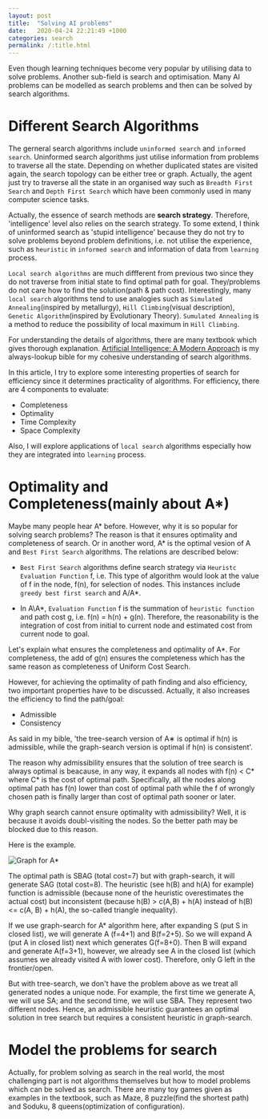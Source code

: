 ```yaml
---
layout: post
title:  "Solving AI problems"
date:   2020-04-24 22:21:49 +1000
categories: search
permalink: /:title.html
---
```


Even though learning techniques become very popular by utilising data to solve problems. Another sub-field is search and optimisation. Many AI problems can be modelled as search problems and then can be solved by search algorithms.

# Different Search Algorithms
The gerneral search algorithms include `uninformed search` and `informed search`. Uninformed search algorithms just utilise information from problems to traverse all the state. Depending on whether duplicated states are visited again, the search topology can be either tree or graph. Actually, the agent just try to traverse all the state in an organised way such as `Breadth First Search` and `Depth First Search` which have been commonly used in many computer science tasks. 

Actually, the essence of search methods are **search strategy**. Therefore, 'intelligence' level also relies on the search strategy. To some extend, I think of uninformed search as 'stupid intelligence' because they do not try to solve problems beyond problem definitions, i.e. not utilise the experience, such as `heuristic` in `informed search` and information of data from `learning` process. 

`Local search algorithms` are much diffferent from previous two since they do not traverse from initial state to find optimal path for goal. They/problems do not care how to find the solution(path & path cost). Interestingly, many  `local search` algorithms tend to use analogies such as `Simulated Annealing`(inspired by metallurgy), `Hill Climbing`(visual description),  `Genetic Algorithm`(inspired by Evolutionary Theory). `Sumulated Annealing` is a method to reduce the possibility of local maximum in `Hill Climbing`.

For understanding the details of algorithms, there are many textbook which gives thorough explanation. [Artificial Intelligence: A Modern Approach](http://aima.cs.berkeley.edu/) is my always-lookup bible for my cohesive understanding of search algorithms. 

In this article, I try to explore some interesting properties of search for efficiency since it determines practicality of algorithms. For efficiency, there are 4 components to evaluate:
* Completeness
* Optimality
* Time Complexity
* Space Complexity

Also, I will explore applications of `local search` algorithms especially how they are integrated into `learning` process.


# Optimality and Completeness(mainly about A*)

Maybe many people hear A* before. However, why it is so popular for solving search problems? The reason is that it ensures optimality and completeness of search. Or in another word, A* is the optimal vesion of A and `Best First Search` algorithms. The relations are described below:

* `Best First Search` algorithms define search strategy via `Heuristc Evaluation Function` f, i.e. This type of algorithm would look at the value of f in the node, f(n), for selection of nodes.  This instances include `greedy best first search` and A/A*.

<!-- Greedy BFS：
Geedy BFS只考虑Heuristic，它不care(存储)之前的路径的Cost信息，所以导致了：一，回不到的有可能更好的path上，因为它压根就不知道。有点类似Backtrack，单通道生物；（Optimality）二，search cost minimal，这算是好的一方面把。其实就是一条路就找到低了，算什么search，直接no plan，走起~ 
再来讲讲它的comleteness的角度，Infinite State就不说了，和DFS一样，很可能踏上就探索宇宙边境的路上了。那Finite State呢？如果是Best First Tree Search，loop~~~ 当一个heuristic比其他的children node小，但其实是图的deadend的时候，因为下次expand它又回去找他妈了(因为和他妈最亲~也就是heuristic最小)，结果他妈又生他一次~loop~loop~ 当然如果是Graph版本的话，graph实现是不会的，因为有个close list存着explored node以便于不会再把这个node放到open list里再让explored。 -->

* In A\A*, `Evaluation Function` f is the summation of `heuristic function` and path cost g, i.e. f(n) = h(n) + g(n). Therefore, the reasonability is the integration of cost from initial to current node and estimated cost from current node to goal.

Let's explain what ensures the completeness and optimality of A*. For completeness, the add of g(n) ensures the completeness which has the same reason as completeness of Uniform Cost Search.

However, for achieving the optimality of path finding and also efficiency, two important properties have to be discussed. Actually, it also increases the efficiency to find the path/goal: 
* Admissible
* Consistency

<!-- 现在看看A*是怎么解决这个问题的？更insightful的说法是怎么通过加了个g(n)解决这个问题的？聪明的朋友又出现了。。。那我是不是可以参考下UCS呢！！！聪明的我当然也想到了，只是我先憋着留下一个Post讲。。。
Completeness:先讲complete，因为也没太多人爱搞它，没有optimality那么惹人爱（嫉妒也没用）。OK. （到此请回顾下为什么Greedy Tree BFS会不complete~）Bingo~ 你对比明白了嘛？在Tree里面现在有了g(n)的加入，你loop几次，f(n)早晚会超过另外的Right node 的f(n_right)。
Optimality：有趣的话题，当然要另开一章BB。之所以有趣，是因为着涉及我们为什么要用启发式算法，要引入heuristic。是因为heuristic能帮我们找到optimal path，而且是更快的，有效率的找到。所以这个话题可以用这样两个问题来开始：
heuristic需要满足什么样性质才能找到Optimal Solution？
进一步的，heuristic需要满足什么样性质才能更快更脑子（memory）的找到Optimal Solution(说白了，就是复杂度问题，暂时没准备在这个问题上涉及太多)？ -->

As said in my bible, 'the tree-search version of A∗ is optimal if h(n) is admissible, while the graph-search version is optimal if h(n) is consistent'. 

The reason why admissibility ensures that the solution of tree search is always optimal is beacause, in any way, it expands all nodes with f(n) < C* where C* is the cost of optimal path. Specifically, all the nodes along optimal path has f(n) lower than cost of optimal path while the f of wrongly chosen path is finally larger than  cost of optimal path sooner or later.

Why graph search cannot ensure optimality with admissibility? Well, it is because it avoids doubl-visiting the nodes. So the better path may be blocked due to this reason.

Here is the example.

![Graph for A*](/assets/img/graph.PNG)


The optimal path is SBAG (total cost=7) but with graph-search, it will generate SAG (total cost=8). The heuristic (see h(B) and h(A) for example) function is admissible (because none of the heuristic overestimates the actual cost) but inconsistent (because h(B) > c(A,B) + h(A) instead of h(B) <= c(A, B) + h(A), the so-called triangle inequality).

If we use graph-search for A* algorithm here, after expanding S (put S in closed list), we will generate A (f=4+1) and B(f=2+5). So we will expand A (put A in closed list) next which generates G(f=8+0). Then B will expand and generate A(f=3+1), however, we already see A in the closed list (which assumes we already visited A with lower cost). Therefore, only G left in the frontier/open.

But with tree-search, we don't have the problem above as we treat all generated nodes a unique node. For example, the first time we generate A, we will use SA; and the second time, we will use SBA. They represent two different nodes. Hence, an admissible heuristic guarantees an optimal solution in tree search but requires a consistent heuristic in graph-search.



# Model the problems for search
Actually, for problem solving as search in the real world, the most challenging part is not algorithms themselves but how to model problems which can be solved as search. There are many toy games given as examples in the textbook, such as Maze, 8 puzzle(find the shortest path) and Soduku, 8 queens(optimization of configuration).


<!-- Jekyll also offers powerful support for code snippets:

{% highlight ruby %}
def print_hi(name)
  puts "Hi, #{name}"
end
print_hi('Tom')
#=> prints 'Hi, Tom' to STDOUT.
{% endhighlight %}

Check out the [Jekyll docs][jekyll-docs] for more info on how to get the most out of Jekyll. File all bugs/feature requests at [Jekyll’s GitHub repo][jekyll-gh]. If you have questions, you can ask them on [Jekyll Talk][jekyll-talk].

[jekyll-docs]: https://jekyllrb.com/docs/home
[jekyll-gh]:   https://github.com/jekyll/jekyll
[jekyll-talk]: https://talk.jekyllrb.com/ -->
